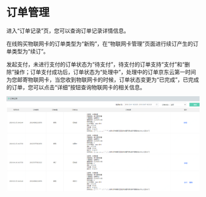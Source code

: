 
# 订单管理

进入“订单记录”页，您可以查询订单记录详情信息。

在线购买物联网卡的订单类型为“新购”，在“物联网卡管理”页面进行续订产生的订单类型为“续订”。

发起支付，未进行支付的订单状态为“待支付”，待支付的订单支持“支付”和“删除”操作；订单支付成功后，订单状态为“处理中”，处理中的订单京东云第一时间为您邮寄物联网卡，当您收到物联网卡的时候，订单状态变更为“已完成”，已完成的订单，您可以点击“详细”按钮查询物联网卡的相关信息。

![价格总览](../../../../image/Query-Card-Service/OrderManagement.png)
